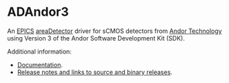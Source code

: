 ADAndor3
========
An 
[EPICS](http://www.aps.anl.gov/epics/) 
[areaDetector](https://github.com/areaDetector/areaDetector/blob/master/README.md) 
driver for sCMOS detectors from 
[Andor Technology](http://www.andor.com)
using Version 3 of the Andor Software Development Kit (SDK).

Additional information:
* [Documentation](https://areaDetector.github.io/areaDetector/ADAndor3/andor3Doc.html).
* [Release notes and links to source and binary releases](RELEASE.md).
